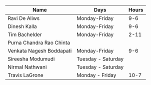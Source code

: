 
|Name| Days  |Hours  |
|--|--|--|
|Ravi De Aliws  | Monday-Friday | 9-6|
|Dinesh Kalla  | Monday-Friday |9-6  |
|Tim Bachelder  |Monday-Friday  |2-11 |
|Purna Chandra Rao Chinta  |  |  |
|Venkata Nagesh Boddapati  | Monday-Friday |9-6  |
|Sireesha Modumudi  |Tuesday - Saturday |  |
|Nirmal Nathwani  |Tuesday - Saturday  |  |
|Travis LaGrone  |Monday - Friday  |10-7 |


